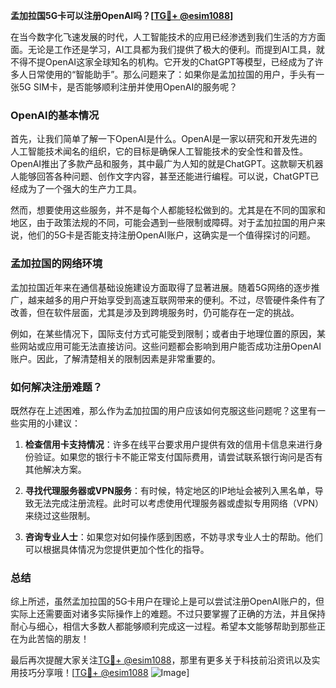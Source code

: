 **孟加拉国5G卡可以注册OpenAI吗？[[TG💪+ @esim1088](https://t.me/s/esim1088)]**

在当今数字化飞速发展的时代，人工智能技术的应用已经渗透到我们生活的方方面面。无论是工作还是学习，AI工具都为我们提供了极大的便利。而提到AI工具，就不得不提OpenAI这家全球知名的机构。它开发的ChatGPT等模型，已经成为了许多人日常使用的“智能助手”。那么问题来了：如果你是孟加拉国的用户，手头有一张5G SIM卡，是否能够顺利注册并使用OpenAI的服务呢？

### OpenAI的基本情况

首先，让我们简单了解一下OpenAI是什么。OpenAI是一家以研究和开发先进的人工智能技术闻名的组织，它的目标是确保人工智能技术的安全性和普及性。OpenAI推出了多款产品和服务，其中最广为人知的就是ChatGPT。这款聊天机器人能够回答各种问题、创作文字内容，甚至还能进行编程。可以说，ChatGPT已经成为了一个强大的生产力工具。

然而，想要使用这些服务，并不是每个人都能轻松做到的。尤其是在不同的国家和地区，由于政策法规的不同，可能会遇到一些限制或障碍。对于孟加拉国的用户来说，他们的5G卡是否能支持注册OpenAI账户，这确实是一个值得探讨的问题。

### 孟加拉国的网络环境

孟加拉国近年来在通信基础设施建设方面取得了显著进展。随着5G网络的逐步推广，越来越多的用户开始享受到高速互联网带来的便利。不过，尽管硬件条件有了改善，但在软件层面，尤其是涉及到跨境服务时，仍可能存在一定的挑战。

例如，在某些情况下，国际支付方式可能受到限制；或者由于地理位置的原因，某些网站或应用可能无法直接访问。这些问题都会影响到用户能否成功注册OpenAI账户。因此，了解清楚相关的限制因素是非常重要的。

### 如何解决注册难题？

既然存在上述困难，那么作为孟加拉国的用户应该如何克服这些问题呢？这里有一些实用的小建议：

1. **检查信用卡支持情况**：许多在线平台要求用户提供有效的信用卡信息来进行身份验证。如果您的银行卡不能正常支付国际费用，请尝试联系银行询问是否有其他解决方案。
   
2. **寻找代理服务器或VPN服务**：有时候，特定地区的IP地址会被列入黑名单，导致无法完成注册流程。此时可以考虑使用代理服务器或虚拟专用网络（VPN）来绕过这些限制。

3. **咨询专业人士**：如果您对如何操作感到困惑，不妨寻求专业人士的帮助。他们可以根据具体情况为您提供更加个性化的指导。

### 总结

综上所述，虽然孟加拉国的5G卡用户在理论上是可以尝试注册OpenAI账户的，但实际上还需要面对诸多实际操作上的难题。不过只要掌握了正确的方法，并且保持耐心与细心，相信大多数人都能够顺利完成这一过程。希望本文能够帮助到那些正在为此苦恼的朋友！

最后再次提醒大家关注[TG💪+ @esim1088](https://t.me/s/esim1088)，那里有更多关于科技前沿资讯以及实用技巧分享哦！[[TG💪+ @esim1088](https://t.me/s/esim1088) ![Image](https://i.postimg.cc/4NQfJmqS/Snipaste-2025-05-13-00-14-12.png)]